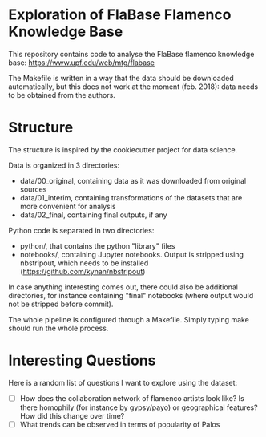 Exploration of FlaBase Flamenco Knowledge Base
==============================================

This repository contains code to analyse the FlaBase
flamenco knowledge base: <https://www.upf.edu/web/mtg/flabase>

The Makefile is written in a way that the data should be downloaded
automatically, but this does not work at the moment (feb. 2018): data needs
to be obtained from the authors.

Structure
=========

The structure is inspired by the cookiecutter project for data science.

Data is organized in 3 directories:

- data/00_original, containing data as it was downloaded from original sources
- data/01_interim, containing transformations of the datasets that are more convenient for analysis
- data/02_final, containing final outputs, if any

Python code is separated in two directories:

- python/, that contains the python "library" files
- notebooks/, containing Jupyter notebooks. Output is stripped using nbstripout,
	which needs to be installed (<https://github.com/kynan/nbstripout>)

In case anything interesting comes out,
there could also be additional directories,
for instance containing "final" notebooks (where output would not be stripped
before commit).

The whole pipeline is configured through a Makefile.
Simply typing make should run the whole process.

Interesting Questions
=====================

Here is a random list of questions I want to explore using the dataset:

* [ ] How does the collaboration network of flamenco artists look like?
	Is there homophily (for instance by gypsy/payo) or geographical features?
	How did this change over time?
* [ ] What trends can be observed in terms of popularity of Palos
